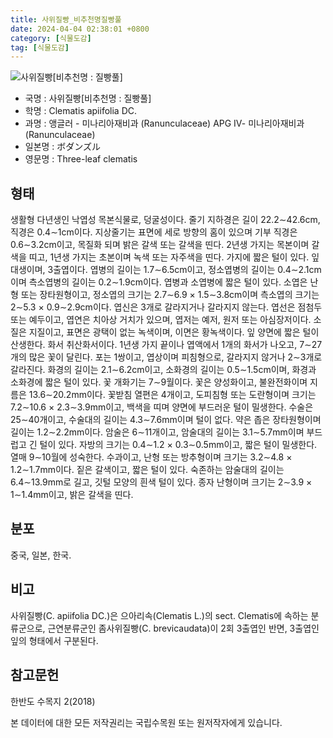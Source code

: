 ```yaml
---
title: 사위질빵_비추천명질빵풀
date: 2024-04-04 02:38:01 +0800
category: [식물도감]
tag: [식물도감]
---
```




![사위질빵[비추천명 : 질빵풀]](/fileUpload/plants/basic/Ranunculaceae/Clematis/6670/6670_9_th2.JPG)
- 국명 : 사위질빵[비추천명 : 질빵풀]
- 학명 : Clematis apiifolia DC.
- 과명 : 앵글러 - 미나리아재비과 (Ranunculaceae) APG Ⅳ- 미나리아재비과 (Ranunculaceae)
- 일본명 : ボダンズル
- 영문명 : Three-leaf clematis


## 형태
생활형 다년생인 낙엽성 목본식물로, 덩굴성이다. 줄기 지하경은 길이 22.2∼42.6cm, 직경은 0.4∼1cm이다. 지상줄기는 표면에 세로 방향의 홈이 있으며 기부 직경은 0.6∼3.2cm이고, 목질화 되며 밝은 갈색 또는 갈색을 띤다. 2년생 가지는 목본이며 갈색을 띠고, 1년생 가지는 초본이며 녹색 또는 자주색을 띤다. 가지에 짧은 털이 있다. 잎 대생이며, 3출엽이다. 엽병의 길이는 1.7∼6.5cm이고, 정소엽병의 길이는 0.4∼2.1cm이며 측소엽병의 길이는 0.2∼1.9cm이다. 엽병과 소엽병에 짧은 털이 있다. 소엽은 난형 또는 장타원형이고, 정소엽의 크기는 2.7∼6.9 × 1.5∼3.8cm이며 측소엽의 크기는 2∼5.3 × 0.9∼2.9cm이다. 엽신은 3개로 갈라지거나 갈라지지 않는다. 엽선은 점첨두 또는 예두이고, 엽연은 치아상 거치가 있으며, 엽저는 예저, 원저 또는 아심장저이다. 소질은 지질이고, 표면은 광택이 없는 녹색이며, 이면은 황녹색이다. 잎 양면에 짧은 털이 산생한다. 화서 취산화서이다. 1년생 가지 끝이나 엽액에서 1개의 화서가 나오고, 7∼27개의 많은 꽃이 달린다. 포는 1쌍이고, 엽상이며 피침형으로, 갈라지지 않거나 2∼3개로 갈라진다. 화경의 길이는 2.1∼6.2cm이고, 소화경의 길이는 0.5∼1.5cm이며, 화경과 소화경에 짧은 털이 있다. 꽃 개화기는 7∼9월이다. 꽃은 양성화이고, 불완전화이며 지름은 13.6∼20.2mm이다. 꽃받침 열편은 4개이고, 도피침형 또는 도란형이며 크기는 7.2∼10.6 × 2.3∼3.9mm이고, 백색을 띠며 양면에 부드러운 털이 밀생한다. 수술은 25∼40개이고, 수술대의 길이는 4.3∼7.6mm이며 털이 없다. 약은 좁은 장타원형이며 길이는 1.2∼2.2mm이다. 암술은 6∼11개이고, 암술대의 길이는 3.1∼5.7mm이며 부드럽고 긴 털이 있다. 자방의 크기는 0.4∼1.2 × 0.3∼0.5mm이고, 짧은 털이 밀생한다. 열매 9∼10월에 성숙한다. 수과이고, 난형 또는 방추형이며 크기는 3.2∼4.8 × 1.2∼1.7mm이다. 짙은 갈색이고, 짧은 털이 있다. 숙존하는 암술대의 길이는 6.4∼13.9mm로 길고, 깃털 모양의 흰색 털이 있다. 종자 난형이며 크기는 2∼3.9 × 1∼1.4mm이고, 밝은 갈색을 띤다.
## 분포
중국, 일본, 한국.
## 비고
사위질빵(C. apiifolia DC.)은 으아리속(Clematis L.)의 sect. Clematis에 속하는 분류군으로, 근연분류군인 좀사위질빵(C. brevicaudata)이 2회 3출엽인 반면, 3출엽인 잎의 형태에서 구분된다.
## 참고문헌
한반도 수목지 2(2018)






본 데이터에 대한 모든 저작권리는 국립수목원 또는 원저작자에게 있습니다.
